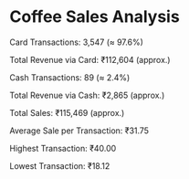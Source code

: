 # Coffee Sales Analysis

Card Transactions: 3,547 (≈ 97.6%)

Total Revenue via Card: ₹112,604 (approx.)

Cash Transactions: 89 (≈ 2.4%)

Total Revenue via Cash: ₹2,865 (approx.)

Total Sales: ₹115,469 (approx.)

Average Sale per Transaction: ₹31.75

Highest Transaction: ₹40.00

Lowest Transaction: ₹18.12
